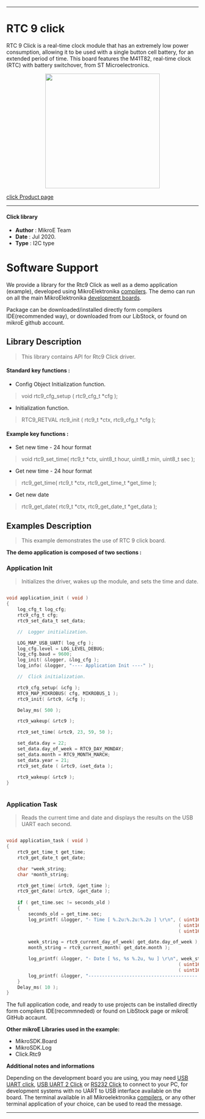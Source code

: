 
---
# RTC 9 click

RTC 9 Click is a real-time clock module that has an extremely low power consumption, allowing it to be used with a single button cell battery, for an extended period of time. This board features the M41T82,  real-time clock (RTC) with battery switchover, from ST Microelectronics.

<p align="center">
  <img src="https://download.mikroe.com/images/click_for_ide/rtc9_click.png" height=300px>
</p>


[click Product page](https://www.mikroe.com/rtc-9-click)

---


#### Click library 

- **Author**        : MikroE Team
- **Date**          : Jul 2020.
- **Type**          : I2C type


# Software Support

We provide a library for the Rtc9 Click 
as well as a demo application (example), developed using MikroElektronika 
[compilers](https://shop.mikroe.com/compilers). 
The demo can run on all the main MikroElektronika [development boards](https://shop.mikroe.com/development-boards).

Package can be downloaded/installed directly form compilers IDE(recommended way), or downloaded from our LibStock, or found on mikroE github account. 

## Library Description

> This library contains API for Rtc9 Click driver.

#### Standard key functions :

- Config Object Initialization function.
> void rtc9_cfg_setup ( rtc9_cfg_t *cfg ); 
 
- Initialization function.
> RTC9_RETVAL rtc9_init ( rtc9_t *ctx, rtc9_cfg_t *cfg );

#### Example key functions :

- Set new time - 24 hour format
> void rtc9_set_time( rtc9_t *ctx, uint8_t hour, uint8_t min, uint8_t sec );
 
- Get new time - 24 hour format
> rtc9_get_time( rtc9_t *ctx, rtc9_get_time_t *get_time );

- Get new date
> rtc9_get_date( rtc9_t *ctx, rtc9_get_date_t *get_data );

## Examples Description

> This example demonstrates the use of RTC 9 click board.

**The demo application is composed of two sections :**

### Application Init 

> Initializes the driver, wakes up the module, and sets the time and date.

```c

void application_init ( void )
{
    log_cfg_t log_cfg;
    rtc9_cfg_t cfg;
    rtc9_set_data_t set_data;

    //  Logger initialization.

    LOG_MAP_USB_UART( log_cfg );
    log_cfg.level = LOG_LEVEL_DEBUG;
    log_cfg.baud = 9600;
    log_init( &logger, &log_cfg );
    log_info( &logger, "---- Application Init ----" );

    //  Click initialization.

    rtc9_cfg_setup( &cfg );
    RTC9_MAP_MIKROBUS( cfg, MIKROBUS_1 );
    rtc9_init( &rtc9, &cfg );

    Delay_ms( 500 );

    rtc9_wakeup( &rtc9 );

    rtc9_set_time( &rtc9, 23, 59, 50 );

    set_data.day = 22;
    set_data.day_of_week = RTC9_DAY_MONDAY;
    set_data.month = RTC9_MONTH_MARCH;
    set_data.year = 21;
    rtc9_set_date ( &rtc9, &set_data );
    
    rtc9_wakeup( &rtc9 );
}
  
```

### Application Task

> Reads the current time and date and displays the results on the USB UART each second.

```c

void application_task ( void )
{
    rtc9_get_time_t get_time;
    rtc9_get_date_t get_date;

    char *week_string;
    char *month_string;

    rtc9_get_time( &rtc9, &get_time );
    rtc9_get_date( &rtc9, &get_date );
    
    if ( get_time.sec != seconds_old )
    {
        seconds_old = get_time.sec;
        log_printf( &logger, "- Time [ %.2u:%.2u:%.2u ] \r\n", ( uint16_t ) get_time.hour, 
                                                               ( uint16_t ) get_time.min, 
                                                               ( uint16_t ) get_time.sec );

        week_string = rtc9_current_day_of_week( get_date.day_of_week );
        month_string = rtc9_current_month( get_date.month );

        log_printf( &logger, "- Date [ %s, %s %.2u, %u ] \r\n", week_string, month_string, 
                                                               ( uint16_t ) get_date.day, 
                                                               ( uint16_t ) get_date.year + 2000 );
        log_printf( &logger, "---------------------------------------- \r\n" );
    }
    Delay_ms( 10 );
} 

```

The full application code, and ready to use projects can be  installed directly form compilers IDE(recommneded) or found on LibStock page or mikroE GitHub accaunt.

**Other mikroE Libraries used in the example:** 

- MikroSDK.Board
- MikroSDK.Log
- Click.Rtc9

**Additional notes and informations**

Depending on the development board you are using, you may need 
[USB UART click](https://shop.mikroe.com/usb-uart-click), 
[USB UART 2 Click](https://shop.mikroe.com/usb-uart-2-click) or 
[RS232 Click](https://shop.mikroe.com/rs232-click) to connect to your PC, for 
development systems with no UART to USB interface available on the board. The 
terminal available in all Mikroelektronika 
[compilers](https://shop.mikroe.com/compilers), or any other terminal application 
of your choice, can be used to read the message.



---
